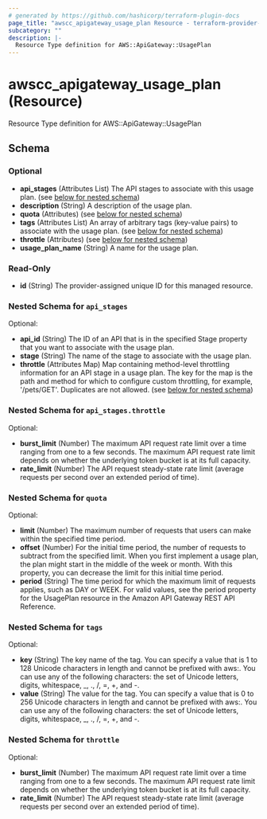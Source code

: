 ```yaml
---
# generated by https://github.com/hashicorp/terraform-plugin-docs
page_title: "awscc_apigateway_usage_plan Resource - terraform-provider-awscc"
subcategory: ""
description: |-
  Resource Type definition for AWS::ApiGateway::UsagePlan
---
```


# awscc_apigateway_usage_plan (Resource)

Resource Type definition for AWS::ApiGateway::UsagePlan



<!-- schema generated by tfplugindocs -->
## Schema

### Optional

- **api_stages** (Attributes List) The API stages to associate with this usage plan. (see [below for nested schema](#nestedatt--api_stages))
- **description** (String) A description of the usage plan.
- **quota** (Attributes) (see [below for nested schema](#nestedatt--quota))
- **tags** (Attributes List) An array of arbitrary tags (key-value pairs) to associate with the usage plan. (see [below for nested schema](#nestedatt--tags))
- **throttle** (Attributes) (see [below for nested schema](#nestedatt--throttle))
- **usage_plan_name** (String) A name for the usage plan.

### Read-Only

- **id** (String) The provider-assigned unique ID for this managed resource.

<a id="nestedatt--api_stages"></a>
### Nested Schema for `api_stages`

Optional:

- **api_id** (String) The ID of an API that is in the specified Stage property that you want to associate with the usage plan.
- **stage** (String) The name of the stage to associate with the usage plan.
- **throttle** (Attributes Map) Map containing method-level throttling information for an API stage in a usage plan. The key for the map is the path and method for which to configure custom throttling, for example, '/pets/GET'. Duplicates are not allowed. (see [below for nested schema](#nestedatt--api_stages--throttle))

<a id="nestedatt--api_stages--throttle"></a>
### Nested Schema for `api_stages.throttle`

Optional:

- **burst_limit** (Number) The maximum API request rate limit over a time ranging from one to a few seconds. The maximum API request rate limit depends on whether the underlying token bucket is at its full capacity.
- **rate_limit** (Number) The API request steady-state rate limit (average requests per second over an extended period of time).



<a id="nestedatt--quota"></a>
### Nested Schema for `quota`

Optional:

- **limit** (Number) The maximum number of requests that users can make within the specified time period.
- **offset** (Number) For the initial time period, the number of requests to subtract from the specified limit. When you first implement a usage plan, the plan might start in the middle of the week or month. With this property, you can decrease the limit for this initial time period.
- **period** (String) The time period for which the maximum limit of requests applies, such as DAY or WEEK. For valid values, see the period property for the UsagePlan resource in the Amazon API Gateway REST API Reference.


<a id="nestedatt--tags"></a>
### Nested Schema for `tags`

Optional:

- **key** (String) The key name of the tag. You can specify a value that is 1 to 128 Unicode characters in length and cannot be prefixed with aws:. You can use any of the following characters: the set of Unicode letters, digits, whitespace, _, ., /, =, +, and -.
- **value** (String) The value for the tag. You can specify a value that is 0 to 256 Unicode characters in length and cannot be prefixed with aws:. You can use any of the following characters: the set of Unicode letters, digits, whitespace, _, ., /, =, +, and -.


<a id="nestedatt--throttle"></a>
### Nested Schema for `throttle`

Optional:

- **burst_limit** (Number) The maximum API request rate limit over a time ranging from one to a few seconds. The maximum API request rate limit depends on whether the underlying token bucket is at its full capacity.
- **rate_limit** (Number) The API request steady-state rate limit (average requests per second over an extended period of time).


